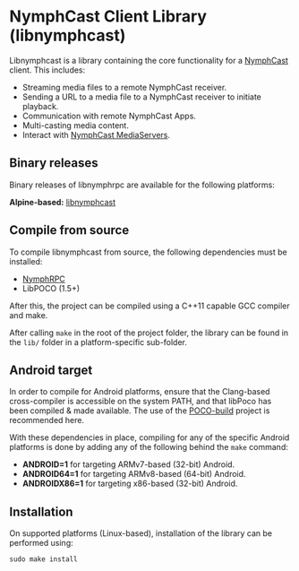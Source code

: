# NymphCast Client Library (libnymphcast) #

Libnymphcast is a library containing the core functionality for a [NymphCast](https://github.com/MayaPosch/NymphCast) client. This includes:

- Streaming media files to a remote NymphCast receiver.
- Sending a URL to a media file to a NymphCast receiver to initiate playback.
- Communication with remote NymphCast Apps.
- Multi-casting media content.
- Interact with [NymphCast MediaServers](https://github.com/MayaPosch/NymphCast-MediaServer).

## Binary releases ##

Binary releases of libnymphrpc are available for the following platforms:

**Alpine-based:** [libnymphcast](https://pkgs.alpinelinux.org/packages?name=libnymphcast&branch=edge)

## Compile from source ##

To compile libnymphcast from source, the following dependencies must be installed:

- [NymphRPC](https://github.com/MayaPosch/NymphRPC)
- LibPOCO (1.5+)

After this, the project can be compiled using a C++11 capable GCC compiler and make. 

After calling `make` in the root of the project folder, the library can be found in the `lib/` folder in a platform-specific sub-folder.

## Android target ##

In order to compile for Android platforms, ensure that the Clang-based cross-compiler is accessible on the system PATH, and that libPoco has been compiled & made available. The use of the [POCO-build](https://github.com/MayaPosch/Poco-build) project is recommended here.

With these dependencies in place, compiling for any of the specific Android platforms is done by adding any of the following behind the `make` command:

- **ANDROID=1** for targeting ARMv7-based (32-bit) Android.
- **ANDROID64=1** for targeting ARMv8-based (64-bit) Android.
- **ANDROIDX86=1** for targeting x86-based (32-bit) Android.

## Installation ##

On supported platforms (Linux-based), installation of the library can be performed using:

```
sudo make install
```


